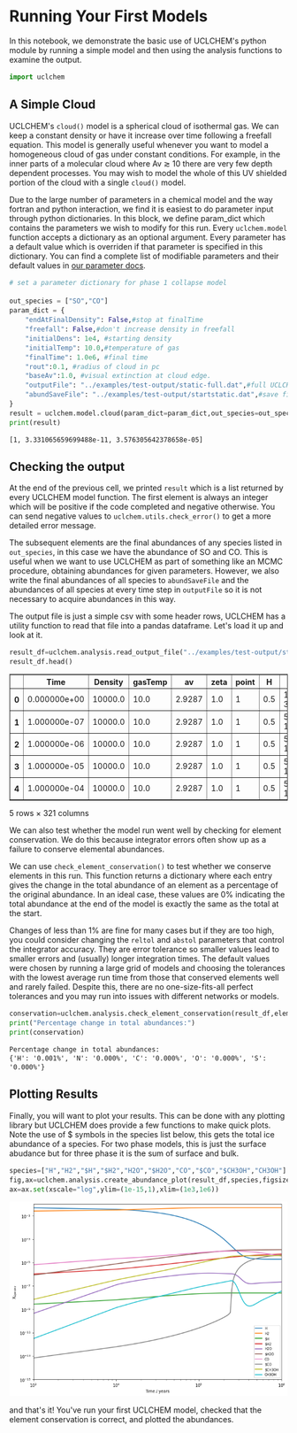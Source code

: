 # Running Your First Models

In this notebook, we demonstrate the basic use of UCLCHEM's python module by running a simple model and then using the analysis functions to examine the output.


```python
import uclchem
```

## A Simple Cloud

UCLCHEM's `cloud()` model is a spherical cloud of isothermal gas. We can keep a constant density or have it increase over time following a freefall equation. This model is generally useful whenever you want to model a homogeneous cloud of gas under constant conditions. For example, in the inner parts of a molecular cloud where Av $\gtrsim$ 10 there are very few depth dependent processes. You may wish to model the whole of this UV shielded portion of the cloud with a single `cloud()` model.

Due to the large number of parameters in a chemical model and the way fortran and python interaction, we find it is easiest to do parameter input through python dictionaries. In this block, we define param_dict which contains the parameters we wish to modify for this run. Every `uclchem.model` function accepts a dictionary as an optional argument. Every parameter has a default value which is overriden if that parameter is specified in this dictionary. You can find a complete list of modifiable parameters and their default values in [our parameter docs](/docs/parameters).



```python
# set a parameter dictionary for phase 1 collapse model

out_species = ["SO","CO"]
param_dict = {
    "endAtFinalDensity": False,#stop at finalTime
    "freefall": False,#don't increase density in freefall
    "initialDens": 1e4, #starting density
    "initialTemp": 10.0,#temperature of gas
    "finalTime": 1.0e6, #final time
    "rout":0.1, #radius of cloud in pc
    "baseAv":1.0, #visual extinction at cloud edge.
    "outputFile": "../examples/test-output/static-full.dat",#full UCLCHEM output
    "abundSaveFile": "../examples/test-output/startstatic.dat",#save final abundances to file
}
result = uclchem.model.cloud(param_dict=param_dict,out_species=out_species)
print(result)

```

    [1, 3.331065659699488e-11, 3.576305642378658e-05]


## Checking the output

At the end of the previous cell, we printed `result` which is a list returned by every UCLCHEM model function. The first element is always an integer which will be positive if the code completed and negative otherwise. You can send negative values to `uclchem.utils.check_error()` to get a more detailed error message.

The subsequent elements are the final abundances of any species listed in `out_species`, in this case we have the abundance of SO and CO. This is useful when we want to use UCLCHEM as part of something like an MCMC procedure, obtaining abundances for given parameters. However, we also write the final abundances of all species to `abundSaveFile` and the abundances of all species at every time step in `outputFile` so it is not necessary to acquire abundances in this way.

The output file is just a simple csv with some header rows, UCLCHEM has a utility function to read that file into a pandas dataframe. Let's load it up and look at it.




```python
result_df=uclchem.analysis.read_output_file("../examples/test-output/static-full.dat")
result_df.head()
```




<div>
<table border="1" class="dataframe">
  <thead>
<tr>
      <th></th>
      <th>Time</th>
      <th>Density</th>
      <th>gasTemp</th>
      <th>av</th>
      <th>zeta</th>
      <th>point</th>
      <th>H</th>
      <th>#H</th>
      <th>H+</th>
      <th>@H</th>
      <th>...</th>
      <th>HS2+</th>
      <th>HSO2+</th>
      <th>H2S2+</th>
      <th>H2S2</th>
      <th>#H2S2</th>
      <th>@H2S2</th>
      <th>E-</th>
      <th>BULK</th>
      <th>SURFACE</th>
      <th>radfield</th>
    </tr>
  </thead>
  <tbody>
    <tr>
      <th>0</th>
      <td>0.000000e+00</td>
      <td>10000.0</td>
      <td>10.0</td>
      <td>2.9287</td>
      <td>1.0</td>
      <td>1</td>
      <td>0.5</td>
      <td>1.000000e-30</td>
      <td>1.000000e-30</td>
      <td>1.000000e-30</td>
      <td>...</td>
      <td>1.000000e-30</td>
      <td>1.000000e-30</td>
      <td>1.000000e-30</td>
      <td>1.000000e-30</td>
      <td>1.000000e-30</td>
      <td>1.000000e-30</td>
      <td>0.000182</td>
      <td>1.000000e-30</td>
      <td>1.000000e-30</td>
      <td>1.0</td>
    </tr>
    <tr>
      <th>1</th>
      <td>1.000000e-07</td>
      <td>10000.0</td>
      <td>10.0</td>
      <td>2.9287</td>
      <td>1.0</td>
      <td>1</td>
      <td>0.5</td>
      <td>5.680300e-13</td>
      <td>1.789040e-17</td>
      <td>4.269620e-20</td>
      <td>...</td>
      <td>1.000000e-30</td>
      <td>1.000000e-30</td>
      <td>1.000000e-30</td>
      <td>1.000000e-30</td>
      <td>1.000000e-30</td>
      <td>1.000000e-30</td>
      <td>0.000182</td>
      <td>5.629010e-20</td>
      <td>7.488850e-13</td>
      <td>1.0</td>
    </tr>
    <tr>
      <th>2</th>
      <td>1.000000e-06</td>
      <td>10000.0</td>
      <td>10.0</td>
      <td>2.9287</td>
      <td>1.0</td>
      <td>1</td>
      <td>0.5</td>
      <td>5.646510e-12</td>
      <td>1.789080e-16</td>
      <td>4.219000e-18</td>
      <td>...</td>
      <td>1.631720e-30</td>
      <td>1.000000e-30</td>
      <td>1.000000e-30</td>
      <td>1.000020e-30</td>
      <td>1.000000e-30</td>
      <td>1.000000e-30</td>
      <td>0.000182</td>
      <td>5.562330e-18</td>
      <td>7.444370e-12</td>
      <td>1.0</td>
    </tr>
    <tr>
      <th>3</th>
      <td>1.000000e-05</td>
      <td>10000.0</td>
      <td>10.0</td>
      <td>2.9287</td>
      <td>1.0</td>
      <td>1</td>
      <td>0.5</td>
      <td>5.641430e-11</td>
      <td>1.789520e-15</td>
      <td>4.212520e-16</td>
      <td>...</td>
      <td>7.762720e-29</td>
      <td>1.000000e-30</td>
      <td>1.000000e-30</td>
      <td>1.000050e-30</td>
      <td>1.000000e-30</td>
      <td>1.000010e-30</td>
      <td>0.000182</td>
      <td>5.554260e-16</td>
      <td>7.438940e-11</td>
      <td>1.0</td>
    </tr>
    <tr>
      <th>4</th>
      <td>1.000000e-04</td>
      <td>10000.0</td>
      <td>10.0</td>
      <td>2.9287</td>
      <td>1.0</td>
      <td>1</td>
      <td>0.5</td>
      <td>5.480630e-10</td>
      <td>1.793810e-14</td>
      <td>4.079690e-14</td>
      <td>...</td>
      <td>7.864380e-27</td>
      <td>1.000000e-30</td>
      <td>1.000000e-30</td>
      <td>1.000070e-30</td>
      <td>1.000000e-30</td>
      <td>1.000150e-30</td>
      <td>0.000182</td>
      <td>5.425070e-14</td>
      <td>7.351600e-10</td>
      <td>1.0</td>
    </tr>
  </tbody>
</table>
<p>5 rows × 321 columns</p>
</div>



We can also test whether the model run went well by checking for element conservation. We do this because integrator errors often show up as a failure to conserve elemental abundances. 

We can use `check_element_conservation()` to test whether we conserve elements in this run. This function returns a dictionary where each entry gives the change in the total abundance of an element as a percentage of the original abundance. In an ideal case, these values are 0\% indicating the total abundance at the end of the model is exactly the same as the total at the start.

Changes of less than 1\% are fine for many cases but if they are too high, you could consider changing the `reltol` and `abstol` parameters that control the integrator accuracy. They are error tolerance so smaller values lead to smaller errors and (usually) longer integration times. The default values were chosen by running a large grid of models and choosing the tolerances with the lowest average run time from those that conserved elements well and rarely failed. Despite this, there are no one-size-fits-all perfect tolerances and you may run into issues with different networks or models.


```python
conservation=uclchem.analysis.check_element_conservation(result_df,element_list=["H","N","C","O","S"])
print("Percentage change in total abundances:")
print(conservation)
```

    Percentage change in total abundances:
    {'H': '0.001%', 'N': '0.000%', 'C': '0.000%', 'O': '0.000%', 'S': '0.000%'}


## Plotting Results
Finally, you will want to plot your results. This can be done with any plotting library but UCLCHEM does provide a few functions to make quick plots. Note the use of $ symbols in the species list below, this gets the total ice abundance of a species. For two phase models, this is just the surface abudance but for three phase it is the sum of surface and bulk.


```python
species=["H","H2","$H","$H2","H2O","$H2O","CO","$CO","$CH3OH","CH3OH"]
fig,ax=uclchem.analysis.create_abundance_plot(result_df,species,figsize=(10,7))
ax=ax.set(xscale="log",ylim=(1e-15,1),xlim=(1e3,1e6))
```


![png](./assets/first_model_9_0.png)


and that's it! You've run your first UCLCHEM model, checked that the element conservation is correct, and plotted the abundances.
